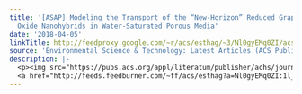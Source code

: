 ```yaml
---
title: '[ASAP] Modeling the Transport of the “New-Horizon” Reduced Graphene Oxide—Metal
  Oxide Nanohybrids in Water-Saturated Porous Media'
date: '2018-04-05'
linkTitle: http://feedproxy.google.com/~r/acs/esthag/~3/Nl0gyEMq0ZI/acs.est.7b06488
source: 'Environmental Science & Technology: Latest Articles (ACS Publications)'
description: |-
  <p><img src="https://pubs.acs.org/appl/literatum/publisher/achs/journals/content/esthag/0/esthag.ahead-of-print/acs.est.7b06488/20180405/images/medium/es-2017-06488c_0006.gif" alt="TOC Graphic"/></p><div><cite>Environmental Science & Technology</cite></div><div>DOI: 10.1021/acs.est.7b06488</div><div class="feedflare">
  <a href="http://feeds.feedburner.com/~ff/acs/esthag?a=Nl0gyEMq0ZI:1l_t73Hj9QE:yIl2AUoC8zA"><img src="http://feeds.feedburner.com/~ff/acs/esthag?d=yIl2AUoC8zA" border="0"></img></a>
---
```

